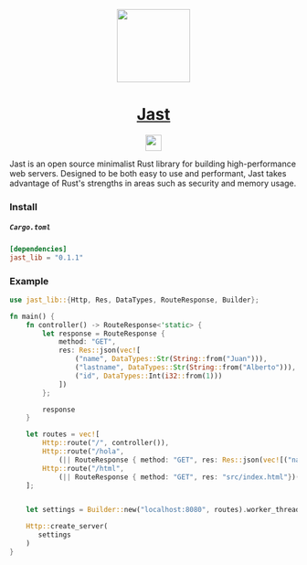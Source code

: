 <p align="center">
  <a href="https://jast-docs.vercel.app/">
    <picture>
      <img src="https://user-images.githubusercontent.com/74626997/236079356-0a617dae-119e-4c54-8f32-0ac0ab2bbcc3.png" height="128">
    </picture>
    <h1 align="center">Jast</h1>
  </a>
</p>

<p align="center">
  <a aria-label="NPM version" href="https://crates.io/crates/jast_lib">
    <img alt="" src="https://user-images.githubusercontent.com/74626997/236079964-50ca76e7-5006-4477-97cf-35110fdc595c.png" height="28">
  </a>
</p>

<p>Jast is an open source minimalist Rust library for building high-performance web servers. Designed to be both easy to use and performant, Jast takes advantage of Rust's strengths in areas such as security and memory usage.</p>

### Install
<h5 a><strong><code>Cargo.toml</code></strong></h5>

``` toml
[dependencies]
jast_lib = "0.1.1"
```

### Example

``` rust
use jast_lib::{Http, Res, DataTypes, RouteResponse, Builder};

fn main() {
    fn controller() -> RouteResponse<'static> {
        let response = RouteResponse {
            method: "GET",
            res: Res::json(vec![
                ("name", DataTypes::Str(String::from("Juan"))), 
                ("lastname", DataTypes::Str(String::from("Alberto"))), 
                ("id", DataTypes::Int(i32::from(1)))
            ])
        };

        response
    }

    let routes = vec![
        Http::route("/", controller()),
        Http::route("/hola", 
            (|| RouteResponse { method: "GET", res: Res::json(vec![("name", DataTypes::Str("Juan".to_string()))]) })()),
        Http::route("/html", 
            (|| RouteResponse { method: "GET", res: "src/index.html"})())
    ];


    let settings = Builder::new("localhost:8080", routes).worker_threads(4);

    Http::create_server(
       settings
    )
}

```
